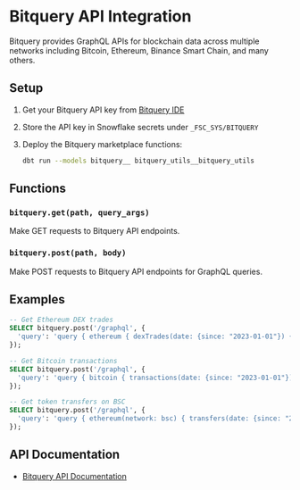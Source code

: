 # Bitquery API Integration

Bitquery provides GraphQL APIs for blockchain data across multiple networks including Bitcoin, Ethereum, Binance Smart Chain, and many others.

## Setup

1. Get your Bitquery API key from [Bitquery IDE](https://ide.bitquery.io/)

2. Store the API key in Snowflake secrets under `_FSC_SYS/BITQUERY`

3. Deploy the Bitquery marketplace functions:
   ```bash
   dbt run --models bitquery__ bitquery_utils__bitquery_utils
   ```

## Functions

### `bitquery.get(path, query_args)`
Make GET requests to Bitquery API endpoints.

### `bitquery.post(path, body)`
Make POST requests to Bitquery API endpoints for GraphQL queries.

## Examples

```sql
-- Get Ethereum DEX trades
SELECT bitquery.post('/graphql', {
  'query': 'query { ethereum { dexTrades(date: {since: "2023-01-01"}) { count } } }'
});

-- Get Bitcoin transactions
SELECT bitquery.post('/graphql', {
  'query': 'query { bitcoin { transactions(date: {since: "2023-01-01"}) { count } } }'
});

-- Get token transfers on BSC
SELECT bitquery.post('/graphql', {
  'query': 'query { ethereum(network: bsc) { transfers(date: {since: "2023-01-01"}) { count } } }'
});
```

## API Documentation

- [Bitquery API Documentation](https://docs.bitquery.io/)